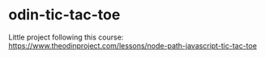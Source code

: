 # odin-tic-tac-toe
Little project following this course: https://www.theodinproject.com/lessons/node-path-javascript-tic-tac-toe
